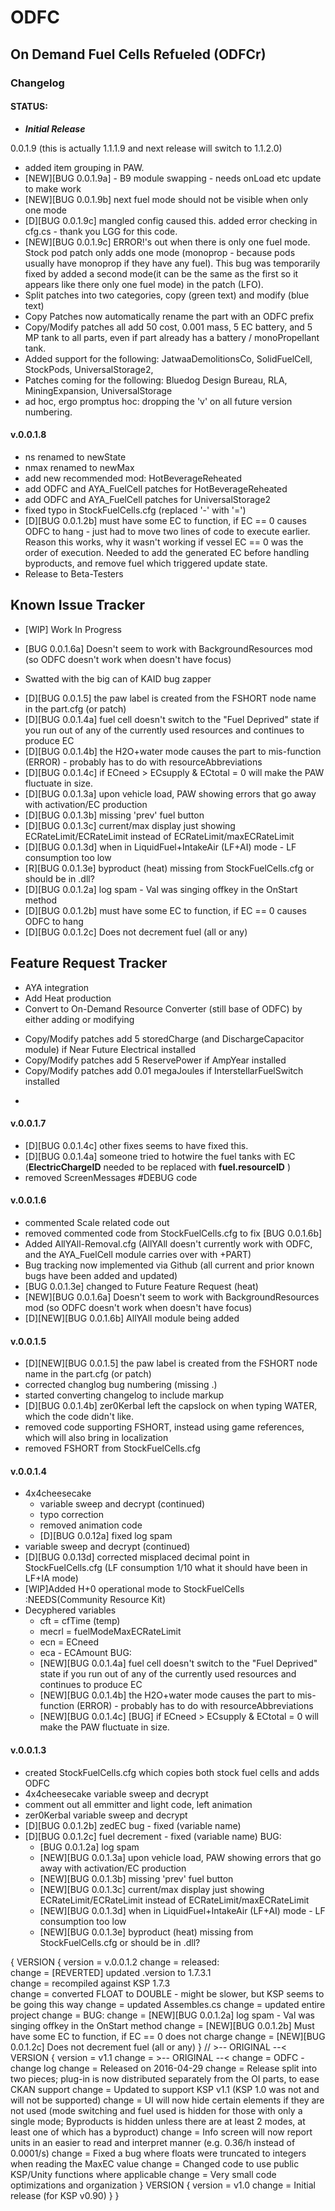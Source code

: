 # ODFC  
## On Demand Fuel Cells Refueled (ODFCr)  

### Changelog
#### STATUS:
 * ***Initial Release***

0.0.1.9 (this is actually 1.1.1.9 and next release will switch to 1.1.2.0)
 * added item grouping in PAW.
 * [NEW][BUG 0.0.1.9a] - B9 module swapping - needs onLoad etc update to make work
 * [NEW][BUG 0.0.1.9b] next fuel mode should not be visible when only one mode
 * [D][BUG 0.0.1.9c] mangled config caused this. added error checking in cfg.cs - thank you LGG for this code.
 * [NEW][BUG 0.0.1.9c] ERROR!'s out when there is only one fuel mode. Stock pod patch only adds one mode (monoprop - because pods usually have monoprop if they have any fuel). This bug was temporarily fixed by added a second mode(it can be the same as the first so it appears like there only one fuel mode) in the patch (LFO). 
 * Split patches into two categories, copy (green text) and modify (blue text)
 * Copy Patches now automatically rename the part with an ODFC prefix
 * Copy/Modify patches all add 50 cost, 0.001 mass, 5 EC battery, and 5 MP tank to all parts, even if part already has a battery / monoPropellant tank.
 * Added support for the following: JatwaaDemolitionsCo, SolidFuelCell, StockPods, UniversalStorage2, 
 * Patches coming for the following: Bluedog Design Bureau, RLA, MiningExpansion, UniversalStorage
 * ad hoc, ergo promptus hoc: dropping the 'v' on all future version numbering.

#### v.0.0.1.8
 * ns renamed to newState
 * nmax renamed to newMax
 * add new recommended mod: HotBeverageReheated
 * add ODFC and AYA_FuelCell patches for HotBeverageReheated
 * add ODFC and AYA_FuelCell patches for UniversalStorage2
 * fixed typo in StockFuelCells.cfg (replaced '-' with '=')
 * [D][BUG 0.0.1.2b] must have some EC to function, if EC == 0 causes ODFC to hang - just had to move two lines of code to execute earlier. Reason this works, why it wasn't working if vessel EC == 0 was the order of execution. Needed to add the generated EC before handling byproducts, and remove fuel which triggered update state. 
 * Release to Beta-Testers

## Known Issue Tracker
 + [WIP] Work In Progress
 * [BUG 0.0.1.6a] Doesn't seem to work with BackgroundResources mod (so ODFC doesn't work when doesn't have focus)

 + Swatted with the big can of KAID bug zapper
 * [D][BUG 0.0.1.5] the paw label is created from the FSHORT node name in the part.cfg (or patch)
 * [D][BUG 0.0.1.4a] fuel cell doesn't switch to the "Fuel Deprived" state if you run out of any of the currently used resources and continues to produce EC
 * [D][BUG 0.0.1.4b] the H2O+water mode causes the part to mis-function (ERROR) - probably has to do with resourceAbbreviations
 * [D][BUG 0.0.1.4c] if ECneed > ECsupply & ECtotal = 0 will make the PAW fluctuate in size.
 * [D][BUG 0.0.1.3a] upon vehicle load, PAW showing errors that go away with activation/EC production
 * [D][BUG 0.0.1.3b] missing 'prev' fuel button
 * [D][BUG 0.0.1.3c] current/max display just showing ECRateLimit/ECRateLimit instead of ECRateLimit/maxECRateLimit
 * [D][BUG 0.0.1.3d] when in LiquidFuel+IntakeAir (LF+AI) mode - LF consumption too low
 * [R][BUG 0.0.1.3e] byproduct (heat) missing from StockFuelCells.cfg or should be in .dll?
 * [D][BUG 0.0.1.2a] log spam - Val was singing offkey in the OnStart method
 * [D][BUG 0.0.1.2b] must have some EC to function, if EC == 0 causes ODFC to hang
 * [D][BUG 0.0.1.2c] Does not decrement fuel (all or any)

## Feature Request Tracker
 + AYA integration
 + Add Heat production
 + Convert to On-Demand Resource Converter (still base of ODFC) by either adding or modifying
 * Copy/Modify patches add 5 storedCharge (and DischargeCapacitor module) if Near Future Electrical installed
 * Copy/Modify patches add 5 ReservePower if AmpYear installed
 * Copy/Modify patches add 0.01 megaJoules if InterstellarFuelSwitch installed
 +

####  v.0.0.1.7
 * [D][BUG 0.0.1.4c] other fixes seems to have fixed this.
 * [D][BUG 0.0.1.4a] someone tried to hotwire the fuel tanks with EC (**ElectricChargeID** needed to be replaced with **fuel.resourceID** )
 * removed ScreenMessages #DEBUG code

 ####  v.0.0.1.6
  * commented Scale related code out
  * removed commented code from StockFuelCells.cfg to fix [BUG 0.0.1.6b]
  * Added AllYAll-Removal.cfg (AllYAll doesn't currently work with ODFC, and the AYA_FuelCell module carries over with +PART)
  * Bug tracking now implemented via Github (all current and prior known bugs have been added and updated)
  * [BUG 0.0.1.3e] changed to Future Feature Request (heat)
  * [NEW][BUG 0.0.1.6a] Doesn't seem to work with BackgroundResources mod (so ODFC doesn't work when doesn't have focus)
  * [D][NEW][BUG 0.0.1.6b] AllYAll module being added

####  v.0.0.1.5
 * [D][NEW][BUG 0.0.1.5] the paw label is created from the FSHORT node name in the part.cfg (or patch)
 * corrected changlog bug numbering (missing .)
 * started converting changelog to include markup
 * [D][BUG 0.0.1.4b] zer0Kerbal left the capslock on when typing WATER, which the code didn't like.
 * removed code supporting FSHORT, instead using game references, which will also bring in localization
 * removed FSHORT from StockFuelCells.cfg

####  v.0.0.1.4
 * 4x4cheesecake
	 * variable sweep and decrypt (continued)
	 * typo correction
	 * removed animation code
	 * [D][BUG 0.0.12a] fixed log spam
 * variable sweep and decrypt (continued)
 * [D][BUG 0.0.13d] corrected misplaced decimal point in StockFuelCells.cfg (LF consumption 1/10 what it should have been in LF+IA mode)
 * [WIP]Added H+0 operational mode to StockFuelCells :NEEDS(Community Resource Kit)
 * Decyphered variables
   * cft = cfTime (temp)
   * mecrl = fuelModeMaxECRateLimit
   * ecn = ECneed
   * eca - ECAmount
	BUG:
   * [NEW][BUG 0.0.1.4a] fuel cell doesn't switch to the "Fuel Deprived" state if you run out of any of the currently used resources and continues to produce EC
   * [NEW][BUG 0.0.1.4b] the H2O+water mode causes the part to mis-function (ERROR) - probably has to do with resourceAbbreviations
   * [NEW][BUG 0.0.1.4c] [BUG] if ECneed > ECsupply & ECtotal = 0 will make the PAW fluctuate in size.

####  v.0.0.1.3
 * created StockFuelCells.cfg which copies both stock fuel cells and adds ODFC
 * 4x4cheesecake variable sweep and decrypt
 * comment out all emmitter and light code, left animation
 * zer0Kerbal variable sweep and decrypt
 * [D][BUG 0.0.1.2b] zedEC bug - fixed (variable name)
 * [D][BUG 0.0.1.2c] fuel decrement - fixed (variable name)
	BUG:
   * [BUG 0.0.1.2a] log spam
   * [NEW][BUG 0.0.1.3a] upon vehicle load, PAW showing errors that go away with activation/EC production
   * [NEW][BUG 0.0.1.3b] missing 'prev' fuel button
   * [NEW][BUG 0.0.1.3c] current/max display just showing ECRateLimit/ECRateLimit instead of ECRateLimit/maxECRateLimit
   * [NEW][BUG 0.0.1.3d] when in LiquidFuel+IntakeAir (LF+AI) mode - LF consumption too low
   * [NEW][BUG 0.0.1.3e] byproduct (heat) missing from StockFuelCells.cfg or should be in .dll?

{
   VERSION
   {
    version = v.0.0.1.2
		change = released:  
		change = [REVERTED] updated .version to 1.7.3.1  
		change = recompiled against KSP 1.7.3  
		change = converted FLOAT to DOUBLE - might be slower, but KSP seems to be going this way
		change = updated Assembles.cs
		change = updated entire project
		change = BUG:
		change = [NEW][BUG 0.0.1.2a] log spam - Val was singing offkey in the OnStart method
		change = [NEW][BUG 0.0.1.2b] Must have some EC to function, if EC == 0 does not charge
		change = [NEW][BUG 0.0.1.2c] Does not decrement fuel (all or any)
  }
// >-- ORIGINAL --<
	VERSION
	{
		version = v1.1
		change = >-- ORIGINAL --<
		change = ODFC - change log
		change = Released on 2016-04-29
		change = Release split into two pieces; plug-in is now distributed separately from the OI parts, to ease CKAN support
		change = Updated to support KSP v1.1 (KSP 1.0 was not and will not be supported)
		change = UI will now hide certain elements if they are not used (mode switching and fuel used is hidden for those with only a single mode; Byproducts is hidden unless there are at least 2 modes, at least one of which has a byproduct)
		change = Info screen will now report units in an easier to read and interpret manner (e.g. 0.36/h instead of 0.0001/s)
		change = Fixed a bug where floats were truncated to integers when reading the MaxEC value
		change = Changed code to use public KSP/Unity functions where applicable
		change = Very small code optimizations and organization
	}
	VERSION
	{
		version = v1.0
		change = Initial release (for KSP v0.90)
	}
}
